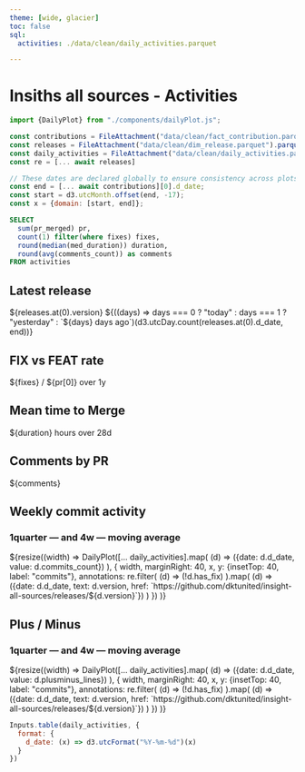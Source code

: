 ```yaml
---
theme: [wide, glacier]
toc: false
sql:
  activities: ./data/clean/daily_activities.parquet

---
```


# Insiths all sources - Activities

```js
import {DailyPlot} from "./components/dailyPlot.js";
```

```js
const contributions = FileAttachment("data/clean/fact_contribution.parquet").parquet();
const releases = FileAttachment("data/clean/dim_release.parquet").parquet();
const daily_activities = FileAttachment("data/clean/daily_activities.parquet").parquet();
const re = [... await releases]
```

```js
// These dates are declared globally to ensure consistency across plots.
const end = [... await contributions][0].d_date;
const start = d3.utcMonth.offset(end, -17);
const x = {domain: [start, end]};
```

```sql id=[{pr,fixes,duration,comments}]
SELECT 
  sum(pr_merged) pr, 
  count(1) filter(where fixes) fixes, 
  round(median(med_duration)) duration, 
  round(avg(comments_count)) as comments
FROM activities
```
<div class="grid grid-cols-4">
  <div class="card" href="https://github.com/dktunited/insight-all-sources/releases" style="color: inherit;">
    <h2>Latest release</h2>
    <span class="big">${releases.at(0).version}</span>
    <span class="muted">${((days) => days === 0 ? "today" : days === 1 ? "yesterday" : `${days} days ago`)(d3.utcDay.count(releases.at(0).d_date, end))}</span>
  </div>
  <div class="card" style="color: inherit;">
  <h2>FIX vs FEAT rate</h2>
    <span class="big">${fixes} / ${pr[0]} </span>
    <!-- <span>${Trend(d3.sum(stars, (d) => d.starred_at >= lastWeek))}</span> -->
    <span class="muted">over 1y</span>
  </div>
  <div class="card" style="color: inherit;">
    <h2>Mean time to Merge</h2>
    <span class="big">${duration} hours</span>
    <!-- ${Trend(downloads[7].value ? (downloads[0].value - downloads[7].value) / downloads[7].value : undefined, {format: {style: "percent"}})} -->
    <span class="muted">over 28d</span>
  </div>
  <div class="card" style="color: inherit;">
    <h2>Comments by PR</h2>
    <span class="big">${comments}</span>
  </div>
</div>

<div class="card">
  <h2>Weekly commit activity</h2>
  <h3>1quarter <b style="color: var(--theme-foreground);">—</b> and 4w <b style="color: var(--theme-foreground-focus);">—</b> moving average</h3>
  ${resize((width) =>
    DailyPlot([... daily_activities].map(
        (d) => ({date: d.d_date, value: d.commits_count})
      ), {
      width,
      marginRight: 40,
      x,
      y: {insetTop: 40, label: "commits"},
      annotations: re.filter(
            (d) => (!d.has_fix)
          ).map(
            (d) => ({date: d.d_date, text: d.version, href: `https://github.com/dktunited/insight-all-sources/releases/${d.version}`})
          )
    })
  )}
</div>

<div class="card">
  <h2>Plus / Minus</h2>
  <h3>1quarter <b style="color: var(--theme-foreground);">—</b> and 4w <b style="color: var(--theme-foreground-focus);">—</b> moving average</h3>
  ${resize((width) =>
    DailyPlot([... daily_activities].map(
        (d) => ({date: d.d_date, value: d.plusminus_lines})
      ), {
      width,
      marginRight: 40,
      x,
      y: {insetTop: 40, label: "commits"},
      annotations: re.filter(
            (d) => (!d.has_fix)
          ).map(
            (d) => ({date: d.d_date, text: d.version, href: `https://github.com/dktunited/insight-all-sources/releases/${d.version}`})
          )
    })
  )}
</div>

<div>

```js
Inputs.table(daily_activities, {
  format: {
    d_date: (x) => d3.utcFormat("%Y-%m-%d")(x)
  }
})
```

  <!-- ```sql
SELECT strftime(d_date, '%x') as date, loc as value, * FROM contributions
  ``` -->

</div>